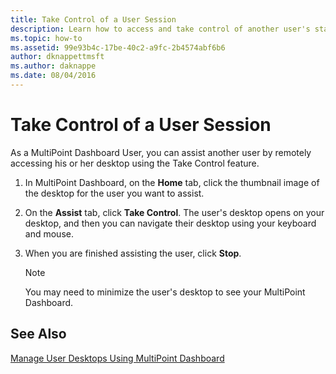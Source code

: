 ```yaml
---
title: Take Control of a User Session
description: Learn how to access and take control of another user's station in MultiPoint Services
ms.topic: how-to
ms.assetid: 99e93b4c-17be-40c2-a9fc-2b4574abf6b6
author: dknappettmsft
ms.author: daknappe
ms.date: 08/04/2016
---
```

# Take Control of a User Session
As a MultiPoint Dashboard User, you can assist another user by remotely accessing his or her desktop using the Take Control feature.

1.  In MultiPoint Dashboard, on the **Home** tab, click the thumbnail image of the desktop for the user you want to assist.

2.  On the **Assist** tab, click **Take Control**. The user's desktop opens on your desktop, and then you can navigate their desktop using your keyboard and mouse.

3.  When you are finished assisting the user, click **Stop**.

    > [!NOTE]
    > You may need to minimize the user's desktop to see your MultiPoint Dashboard.

## See Also
[Manage User Desktops Using MultiPoint Dashboard](Manage-User-Desktops-Using-MultiPoint-Dashboard.md)

